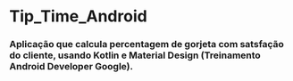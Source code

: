 # Tip_Time_Android

### Aplicação que calcula percentagem de gorjeta com satsfação do cliente, usando Kotlin e Material Design (Treinamento Android Developer Google).
